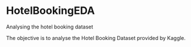 # HotelBookingEDA
Analysing the hotel booking dataset

The objective is to analyse the Hotel Booking Dataset provided by Kaggle.
